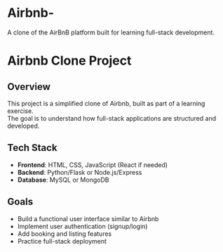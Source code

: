 # Airbnb-
A clone of the AirBnB platform built for learning full-stack development.
# Airbnb Clone Project  

## Overview  
This project is a simplified clone of Airbnb, built as part of a learning exercise.  
The goal is to understand how full-stack applications are structured and developed.  

## Tech Stack  
- **Frontend**: HTML, CSS, JavaScript (React if needed)  
- **Backend**: Python/Flask or Node.js/Express  
- **Database**: MySQL or MongoDB  

## Goals  
- Build a functional user interface similar to Airbnb  
- Implement user authentication (signup/login)  
- Add booking and listing features  
- Practice full-stack deployment  
